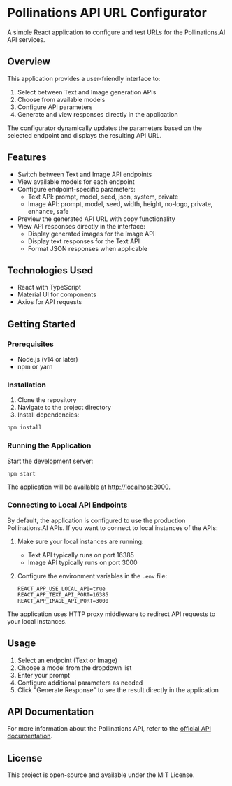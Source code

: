 # Pollinations API URL Configurator

A simple React application to configure and test URLs for the Pollinations.AI API services.

## Overview

This application provides a user-friendly interface to:

1. Select between Text and Image generation APIs
2. Choose from available models
3. Configure API parameters
4. Generate and view responses directly in the application

The configurator dynamically updates the parameters based on the selected endpoint and displays the resulting API URL.

## Features

- Switch between Text and Image API endpoints
- View available models for each endpoint
- Configure endpoint-specific parameters:
  - Text API: prompt, model, seed, json, system, private
  - Image API: prompt, model, seed, width, height, no-logo, private, enhance, safe
- Preview the generated API URL with copy functionality
- View API responses directly in the interface:
  - Display generated images for the Image API
  - Display text responses for the Text API
  - Format JSON responses when applicable

## Technologies Used

- React with TypeScript
- Material UI for components
- Axios for API requests

## Getting Started

### Prerequisites

- Node.js (v14 or later)
- npm or yarn

### Installation

1. Clone the repository
2. Navigate to the project directory
3. Install dependencies:

```bash
npm install
```

### Running the Application

Start the development server:

```bash
npm start
```

The application will be available at [http://localhost:3000](http://localhost:3000).

### Connecting to Local API Endpoints

By default, the application is configured to use the production Pollinations.AI APIs. If you want to connect to local instances of the APIs:

1. Make sure your local instances are running:
   - Text API typically runs on port 16385
   - Image API typically runs on port 3000

2. Configure the environment variables in the `.env` file:
   ```
   REACT_APP_USE_LOCAL_API=true
   REACT_APP_TEXT_API_PORT=16385
   REACT_APP_IMAGE_API_PORT=3000
   ```

The application uses HTTP proxy middleware to redirect API requests to your local instances.

## Usage

1. Select an endpoint (Text or Image)
2. Choose a model from the dropdown list
3. Enter your prompt
4. Configure additional parameters as needed
5. Click "Generate Response" to see the result directly in the application

## API Documentation

For more information about the Pollinations API, refer to the [official API documentation](https://github.com/pollinations/pollinations/blob/master/APIDOCS.md).

## License

This project is open-source and available under the MIT License.

